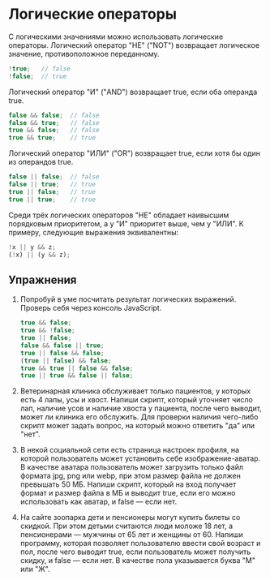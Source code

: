 # Логические операторы

С логическими значениями можно использовать логические операторы. Логический оператор "НЕ" ("NOT") возвращает логическое значение, противоположное переданному.

```js
!true;   // false
!false;  // true
```

Логический оператор "И" ("AND") возвращает true, если оба операнда true.

```js
false && false;  // false
false && true;   // false
true && false;   // false
true && true;    // true
```

Логический оператор "ИЛИ" ("OR") возвращает true, если хотя бы один из операндов true.

```js
false || false;  // false
false || true;   // true
true || false;   // true
true || true;    // true
```

Среди трёх логических операторов "НЕ" обладает наивысшим порядковым приоритетом, а у "И" приоритет выше, чем у "ИЛИ". К примеру, следующие выражения эквивалентны:

```js
!x || y && z;
(!x) || (y && z);
```

## Упражнения

1. Попробуй в уме посчитать результат логических выражений. Проверь себя через консоль JavaScript.

    ```js
    true && false;
    true && !false;
    true || false;
    false && false || true;
    true || false && false;
    (true || false) && false;
    true && true || false && false;
    true || true && false || false;
    ```

1. Ветеринарная клиника обслуживает только пациентов, у которых есть 4 лапы, усы и хвост. Напиши скрипт, который уточняет число лап, наличие усов и наличие хвоста у пациента, после чего выводит, может ли клиника его обслужить. Для проверки наличия чего-либо скрипт может задать вопрос, на который можно ответить "да" или "нет".

1. В некой социальной сети есть страница настроек профиля, на которой пользователь может установить себе изображение-аватар. В качестве аватара пользователь может загрузить только файл формата jpg, png или webp, при этом размер файла не должен превышать 50 МБ. Напиши скрипт, который на вход получает формат и размер файла в МБ и выводит true, если его можно использовать как аватар, и false — если нет.

1. На сайте зоопарка дети и пенсионеры могут купить билеты со скидкой. При этом детьми считаются люди моложе 18 лет, а пенсионерами — мужчины от 65 лет и женщины от 60. Напиши программу, которая позволяет пользователю ввести свой возраст и пол, после чего выводит true, если пользователь может получить скидку, и false — если нет. В качестве пола указывается буква "М" или "Ж".

